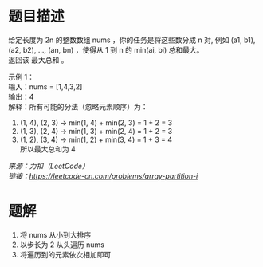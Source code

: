 # 题目描述
给定长度为 2n 的整数数组 nums ，你的任务是将这些数分成 n 对, 例如 (a1, b1), (a2, b2), ..., (an, bn) ，使得从 1 到 n 的 min(ai, bi) 总和最大。  
返回该 最大总和 。  

示例 1：  
输入：nums = [1,4,3,2]  
输出：4  
解释：所有可能的分法（忽略元素顺序）为：  
1. (1, 4), (2, 3) -> min(1, 4) + min(2, 3) = 1 + 2 = 3  
2. (1, 3), (2, 4) -> min(1, 3) + min(2, 4) = 1 + 2 = 3  
3. (1, 2), (3, 4) -> min(1, 2) + min(3, 4) = 1 + 3 = 4  
所以最大总和为 4  

*来源：力扣（LeetCode）*  
*链接：https://leetcode-cn.com/problems/array-partition-i*  


# 题解
1. 将 nums 从小到大排序
2. 以步长为 2 从头遍历 nums
3. 将遍历到的元素依次相加即可
